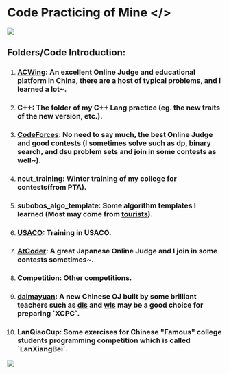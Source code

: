 # Code Practicing of Mine </>

![](https://summerofcode.withgoogle.com/assets/media/logo-sun.svg)

## Folders/Code Introduction:

1. ### [ACWing](https://www.acwing.com/): An excellent Online Judge and educational platform in China, there are a host of typical problems, and I learned a lot~.

2. ### C++: The folder of my C++ Lang practice (eg. the new traits of the new version, etc.).

3. ### [CodeForces](https://codeforces.com/): No need to say much, the best Online Judge and good contests (I sometimes solve such as dp, binary search, and dsu problem sets and join in some contests as well~).

4. ### ncut_training: Winter training of my college for contests(from PTA).

5. ### subobos_algo_template: Some algorithm templates I learned (Most may come from [tourists](https://codeforces.com/profile/tourist)).

6. ### [USACO](https://train.usaco.org/): Training in USACO.

7. ### [AtCoder](https://atcoder.jp/): A great Japanese Online Judge and I join in some contests sometimes~.

8. ### Competition: Other competitions.

9. ### [daimayuan](http://oj.daimayuan.top/): A new Chinese OJ built by some brilliant teachers such as [dls](https://codeforces.com/profile/MiracleFaFa) and [wls](https://codeforces.com/profile/littlelittlehorse) may be a good choice for preparing \`XCPC`.

6. ### LanQiaoCup: Some exercises for Chinese "Famous" college students programming competition which is called \`LanXiangBei`.

![](https://upload.wikimedia.org/wikipedia/commons/thumb/9/9f/Vimlogo.svg/1200px-Vimlogo.svg.png)